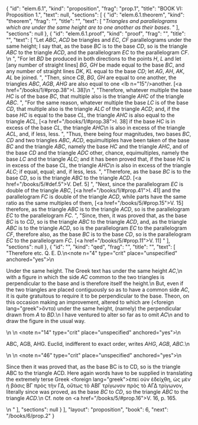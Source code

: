 {
  "id": "elem.6.1",
  "kind": "proposition",
  "frag": "prop.1",
  "title": "BOOK VI: Proposition 1.",
  "text": null,
  "sections": [
    {
      "id": "elem.6.1.theorem",
      "kind": "theorem",
      "frag": "",
      "title": "",
      "text": [
        "<var>Triangles and parallelograms which are under the same height are to one another as their bases</var>. "
      ],
      "sections": null
    },
    {
      "id": "elem.6.1.proof",
      "kind": "proof",
      "frag": "",
      "title": "",
      "text": [
        "Let <var>ABC</var>, <var>ACD</var> be triangles and <var>EC</var>, <var>CF</var> parallelograms under the same height; I say that, as the base <var>BC</var> is to the base <var>CD</var>, so is the triangle <var>ABC</var> to the triangle <var>ACD</var>, and the parallelogram <var>EC</var> to the parallelogram <var>CF</var>. \n      ",
        "For let <var>BD</var> be produced in both directions to the points <var>H</var>, <var>L</var> and let [any number of straight lines] <var>BG</var>, <var>GH</var> be made equal to the base <var>BC</var>, and any number of straight lines <var>DK</var>, <var>KL</var> equal to the base <var>CD</var>; let <var>AG</var>, <var>AH</var>, <var>AK</var>, <var>AL</var> be joined. ",
        "Then, since <var>CB</var>, <var>BG</var>, <var>GH</var> are equal to one another, the triangles <var>ABC</var>, <var>AGB</var>, <var>AHG</var> are also equal to one <lb n=\"15\"/>another. [<a href=\"/books/1/#prop.38\">I. 38</a>]\n      ",
        "Therefore, whatever multiple the base <var>HC</var> is of the base <var>BC</var>, that multiple also is the triangle <var>AHC</var> of the triangle <var>ABC</var>. ",
        "For the same reason, whatever multiple the base <var>LC</var> is of the base <var>CD</var>, that multiple also is the triangle <var>ALC</var> of the triangle <var>ACD</var>; and, if the base <var>HC</var> is equal to the base <var>CL</var>, the triangle <var>AHC</var> is also equal to the triangle <var>ACL</var>, [<a href=\"/books/1/#prop.38\">I. 38</a>] if the base <var>HC</var> is in excess of the base <var>CL</var>, the triangle <var>AHC</var>\n       is also in excess of the triangle <var>ACL</var>, and, if less, less. ",
        "Thus, there being four magnitudes, two bases <var>BC</var>, <var>CD</var> and two triangles <var>ABC</var>, <var>ACD</var>, equimultiples have been taken of the base <var>BC</var> and the triangle <var>ABC</var>, namely the base <var>HC</var> and the triangle <var>AHC</var>, and of the base <var>CD</var> and the triangle <var>ADC</var> other, chance, equimultiples, namely the base <var>LC</var> and the triangle <var>ALC</var>; and it has been proved that, if the base <var>HC</var> is in excess of the base <var>CL</var>, the triangle <var>AHC</var>\n       is also in excess of the triangle <var>ALC</var>; if equal, equal; and, if less, less. ",
        "Therefore, as the base <var>BC</var> is to the base <var>CD</var>, so is the triangle <var>ABC</var> to the triangle <var>ACD</var>. [<a href=\"/books/5/#def.5\">V. Def. 5</a>] ",
        "Next, since the parallelogram <var>EC</var> is double of the triangle <var>ABC</var>, [<a href=\"/books/1/#prop.41\">I. 41</a>] and the parallelogram <var>FC</var> is double of the triangle <var>ACD</var>, while parts have the same ratio as the same multiples of them, [<a href=\"/books/5/#prop.15\">V. 15</a>] therefore, as the triangle <var>ABC</var> is to the triangle <var>ACD</var>, so is the parallelogram <var>EC</var> to the parallelogram <var>FC</var>. ",
        "Since, then, it was proved that, as the base <var>BC</var> is to <var>CD</var>, so is the triangle <var>ABC</var> to the triangle <var>ACD</var>, and, as the triangle <var>ABC</var> is to the triangle <var>ACD</var>, so is the parallelogram <var>EC</var> to the parallelogram <var>CF</var>, therefore also, as the base <var>BC</var> is to the base <var>CD</var>, so is the parallelogram <var>EC</var> to the parallelogram <var>FC</var>. [<a href=\"/books/5/#prop.11\">V. 11</a>] "
      ],
      "sections": null
    },
    {
      "id": "",
      "kind": "qed",
      "frag": "",
      "title": "",
      "text": [
        "Therefore etc. Q. E. D.\n<note n=\"4\" type=\"crit\" place=\"unspecified\" anchored=\"yes\">\n        <p>Under the same height. The Greek text has <quote>under the same height <var>AC</var>,</quote>\n with a figure in which the side <var>AC</var> common to the two triangles is perpendicular to the base and is therefore itself the <quote>height.</quote>\n But, even if the two triangles are placed contiguously so as to have a common side <var>AC</var>, it is quite gratuitous to require it to be perpendicular to the base. Theon, on this occasion making an improvement, altered to <quote>which are (<foreign lang=\"greek\">ὅντα</foreign>) under the same height, (namely) the perpendicular drawn from <var>A</var> to <var>BD</var>.</quote>\n I have ventured to alter so far as to omit <quote><var>AC</var></quote>\n and to draw the figure in the usual way. </p>\n       </note>\n       <note n=\"14\" type=\"crit\" place=\"unspecified\" anchored=\"yes\">\n        <p>ABC, AGB, AHG. Euclid, indifferent to exact order, writes <quote><var>AHG</var>, <var>AGB</var>, <var>ABC</var>.</quote>\n</p>\n       </note>\n       <note n=\"46\" type=\"crit\" place=\"unspecified\" anchored=\"yes\">\n        <p>Since then it was proved that, as the base BC is to CD, so is the triangle ABC to the triangle ACD. Here again words have to be supplied in translating the extremely terse Greek <foreign lang=\"greek\">ἐπεὶ οὐν ὲδείχθη, ὡς μὲν ἡ βάσις ΒΓ πρὸς τὴν ΓΔ, οὔτως τὸ ΑΒΓ τρίγωνον πρὸς τὸ ΑΓΔ τρίγωνον</foreign>, literally <quote>since was proved, as the base <var>BC</var> to <var>CD</var>, so the triangle <var>ABC</var> to the triangle <var>ACD</var>.</quote>\n Cf. note on <a href=\"/books/5/#prop.16\">V. 16</a>, p. 165.</p>\n       </note>"
      ],
      "sections": null
    }
  ],
  "layout": "proposition",
  "book": 6,
  "next": "/books/6/prop.2"
}
